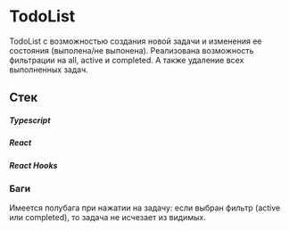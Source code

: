 # TodoList

TodoList с возможностью создания новой задачи и изменения ее состояния (выполена/не выпонена).
Реализована возможность фильтрации на all, active и completed.
А также удаление всех выполненных задач.

## Стек

##### Typescript

##### React

##### React Hooks

### Баги

Имеется полубага при нажатии на задачу:
если выбран фильтр (active или completed), то задача не исчезает из видимых.
